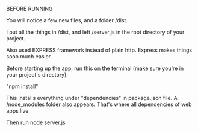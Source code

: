 BEFORE RUNNING

You will notice a few new files, and a folder /dist.

I put all the things in /dist, and left /server.js in the root directory of your project.

Also used EXPRESS framework instead of plain http. Express makes things sooo much easier.

Before starting up the app, run this on the terminal (make sure you're in your project's directory):

"npm install"

This installs everything under "dependencies" in package.json file. A /node_modules folder also appears. That's where all dependencies of web apps live.

Then run node server.js

